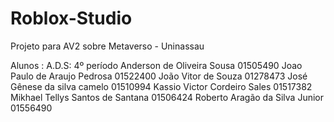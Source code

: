 # Roblox-Studio
Projeto para AV2 sobre Metaverso - Uninassau

Alunos :
A.D.S: 4º período
Anderson de Oliveira Sousa  01505490
Joao Paulo de Araujo Pedrosa	01522400
João Vitor de Souza	01278473
José Gênese da silva camelo  01510994
Kassio Victor Cordeiro Sales	01517382
Mikhael Tellys Santos de Santana	01506424
Roberto Aragão da Silva Junior	01556490
